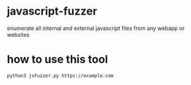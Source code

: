 # javascript-fuzzer
enumerate all internal and external javascript files from any webapp or websites 
# how to use this tool

```bash
python3 jsFuzzer.py https://example.com
```
